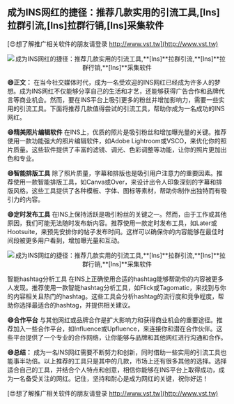 ## **成为INS网红的捷径：推荐几款实用的引流工具,**[Ins]**拉群引流,**[Ins]**拉群行销,**[Ins]**采集软件**

[😍想了解推广相关软件的朋友请登录 http://www.vst.tw](http://www.vst.tw)

 <center><img src="https://vst.tw/MP4/tuiguang/png/3.png" alt="成为INS网红的捷径：推荐几款实用的引流工具,**[Ins]**拉群引流,**[Ins]**拉群行销,**[Ins]**采集软件"></center>

**😄正文：**
在当今社交媒体时代，成为一名受欢迎的INS网红已经成为许多人的梦想。成为INS网红不仅能够分享自己的生活和才艺，还能够获得广告合作和品牌代言等商业机会。然而，要在INS平台上吸引更多的粉丝并增加影响力，需要一些实用的引流工具。下面将推荐几款值得尝试的引流工具，帮助你成为一名成功的INS网红。

**😄精美照片编辑软件**
在INS上，优质的照片是吸引粉丝和增加曝光量的关键。推荐使用一款功能强大的照片编辑软件，如Adobe Lightroom或VSCO，来优化你的照片质量。这些软件提供了丰富的滤镜、调光、色彩调整等功能，让你的照片更加出色和专业。

**😄智能排版工具**
除了照片质量，字幕和排版也是吸引用户注意力的重要因素。推荐使用一款智能排版工具，如Canva或Over，来设计出令人印象深刻的字幕和排版风格。这些工具提供了各种模板、字体、图标等素材，帮助你制作出独特而有吸引力的内容。

**😄定时发布工具**
在INS上保持活跃是吸引粉丝的关键之一。然而，由于工作或其他原因，我们可能无法随时发布新内容。推荐使用一款定时发布工具，如Later或Hootsuite，来预先安排你的帖子发布时间。这样可以确保你的内容能够在最佳时间段被更多用户看到，增加曝光量和互动。

 <center><img src="https://vst.tw/MP4/tuiguang/png/7.png" alt="成为INS网红的捷径：推荐几款实用的引流工具,**[Ins]**拉群引流,**[Ins]**拉群行销,**[Ins]**采集软件"></center>

智能hashtag分析工具
在INS上正确使用合适的hashtag能够帮助你的内容被更多人发现。推荐使用一款智能hashtag分析工具，如Flick或Tagomatic，来找到与你的内容相关且热门的hashtag。这些工具会分析hashtag的流行度和竞争程度，帮助你选择最适合的hashtag，并提供相关建议。

**😄合作平台**
与其他网红或品牌合作是扩大影响力和获得商业机会的重要途径。推荐加入一些合作平台，如Influence或Upfluence，来连接你和潜在合作伙伴。这些平台提供了一个专业的合作网络，让你能够与品牌和其他网红进行沟通和合作。

**😄总结：**
成为一名INS网红需要不断努力和创新，同时借助一些实用的引流工具也能事半功倍。以上推荐的工具只是其中的几款，市场上还有很多其他的选择。选择适合自己的工具，并结合个人特点和创意，相信你能够在INS平台上取得成功，成为一名备受关注的网红。记住，坚持和耐心是成为网红的关键，祝你好运！

[😍想了解推广相关软件的朋友请登录 http://www.vst.tw](http://www.vst.tw)



